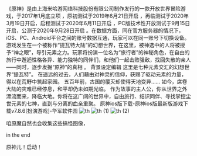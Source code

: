 《原神》是由上海米哈游网络科技股份有限公司制作发行的一款开放世界冒险游戏，于2017年1月底立项 ，原初测试于2019年6月21日开启 ，再临测试于2020年3月19日开启，启程测试于2020年6月11日开启 ，PC版技术性开放测试于9月15日开启，公测于2020年9月28日开启 。在数据方面，同在官方服务器的情况下，iOS、PC、Android平台之间的账号数据互通，玩家可以在同一账号下切换设备。
游戏发生在一个被称作“提瓦特大陆”的幻想世界，在这里，被神选中的人将被授予“神之眼”，导引元素之力。玩家将扮演一位名为“旅行者”的神秘角色，在自由的旅行中邂逅性格各异、能力独特的同伴们，和他们一起击败强敌，找回失散的亲人——同时，逐步发掘“原神”的真相 。
背景设定编辑
这里是七种元素交汇的幻想世界“提瓦特”。
在遥远的过去，人们藉由对神灵的信仰，获赐了驱动元素的力量，得以在荒野中筑起家园。
五百年前，古国的覆灭却使得天地变异……
如今，席卷大陆的灾难已经停息，和平却仍未如期光临。
作为故事的主人公，你从世界之外漂流而来，降临大地。你将在这广阔的世界中，自由旅行、结识同伴、寻找掌控尘世元素的七神，直到与分离的血亲重聚。
原神ios版下载-原神ios版最新版游戏下载v7.8.6[扮演游戏]-华军软件园
![th](https://github.com/DLS-abkls/123/assets/152048320/e397cee5-6063-4787-a496-f8086202ce88)
![th (1)](https://github.com/DLS-abkls/123/assets/152048320/3a70e92c-11cd-4533-b237-3b93ebe2ad48)
![th (2)](https://github.com/DLS-abkls/123/assets/152048320/c155ebd2-6991-44dc-8b2c-324f271c52dd)


咱原魔自然也会收集这些搞怪图像，

in the end

原神儿！启动！
